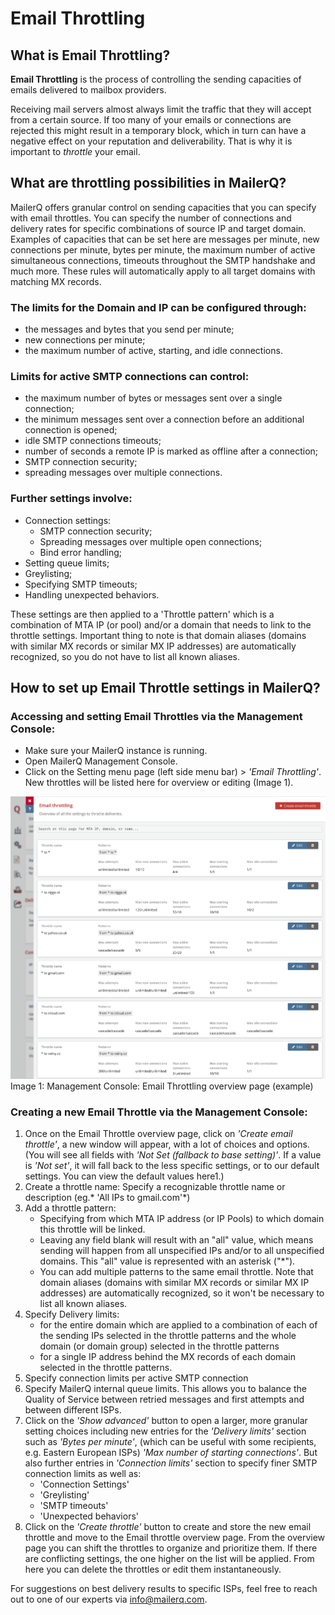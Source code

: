 # Email Throttling

## What is Email Throttling?

**Email Throttling**  is the process of controlling the sending capacities of emails delivered to mailbox providers. 

Receiving mail servers almost always limit the traffic that they will accept from a certain source. If too many of your emails or connections are rejected this might result in a temporary block, which in turn can have a negative effect on your reputation and deliverability. That is why it is important to *throttle* your email.

## What are throttling possibilities in MailerQ?

MailerQ offers granular control on sending capacities that you can specify with email throttles. You can specify the number of connections and delivery rates for specific combinations of source IP and target domain. Examples of capacities that can be set here are messages per minute, new connections per minute, bytes per minute, the maximum number of active simultaneous connections, timeouts throughout the SMTP handshake and much more. These rules will automatically apply to all target domains with matching MX records.

### The limits for the Domain and IP can be configured through: 

- the messages and bytes that you send per minute;
- new connections per minute;
- the maximum number of active, starting, and idle connections. 

### Limits for active SMTP connections can control:

- the maximum number of bytes or messages sent over a single connection;
- the minimum messages sent over a connection before an additional connection is opened;
- idle SMTP connections timeouts;
- number of seconds a remote IP is marked as offline after a connection;
- SMTP connection security;
- spreading messages over multiple connections.

### Further settings involve:

- Connection settings:
	- SMTP connection security;
	- Spreading messages over multiple open connections;
	- Bind error handling;
- Setting queue limits;
- Greylisting;
- Specifying SMTP timeouts;
- Handling unexpected behaviors.

These settings are then applied to a 'Throttle pattern' which is a combination of MTA IP (or pool) and/or a domain that needs to link to the throttle settings. Important thing to note is that domain aliases (domains with similar MX records or similar MX IP addresses) are automatically recognized, so you do not have to list all known aliases.

## How to set up Email Throttle settings in MailerQ?

### Accessing and setting Email Throttles via the Management Console:

- Make sure your MailerQ instance is running.
- Open MailerQ Management Console.
- Click on the Setting menu page (left side menu bar) > *'Email Throttling'*. New throttles will be listed here for overview or editing (Image 1).

![Email Throttling overview page](../Images/email-throttling-overview.png)
Image 1: Management Console: Email Throttling overview page (example)

### Creating a new Email Throttle via the Management Console:

1. Once on the Email Throttle overview page, click on *'Create email throttle'*, a new window will appear, with a lot of choices and options. 
(You will see all fields with *'Not Set (fallback to base setting)'*. If a value is *'Not set'*, it will fall back to the less specific settings, or to our default settings. You can view the default values here1.)
2. Create a throttle name:
Specify a recognizable throttle name or description (eg.* 'All IPs to gmail.com'*)
3. Add a throttle pattern: 
	- Specifying from which MTA IP address (or IP Pools) to which domain this throttle will be linked. 
	- Leaving any field blank will result with an "all" value, which means sending will happen from all unspecified IPs and/or to all unspecified domains. This "all" value is represented with an asterisk ("\*\"). 
	- You can add multiple patterns to the same email throttle. Note that domain aliases (domains with similar MX records or similar MX IP addresses) are automatically recognized, so it won't be necessary to list all known aliases.
4. Specify Delivery limits:
	- for the entire domain which are applied to a combination of each of the sending IPs selected in the throttle patterns and the whole domain (or domain group) selected in the throttle patterns
	- for a single IP address behind the MX records of each domain selected in the throttle patterns.
5. Specify connection limits per active SMTP connection
6. Specify MailerQ internal queue limits. This allows you to balance the Quality of Service between retried messages and first attempts and between different ISPs.
7. Click on the *'Show advanced'* button to open a larger, more granular setting choices including new entries for the *'Delivery limits'* section such as *'Bytes per minute'*, (which can be useful with some recipients, e.g. Eastern European ISPs)  *'Max number of starting connections'*. But also further entries in *'Connection limits'* section to specify finer SMTP connection limits as well as:
	- 'Connection Settings'
	- 'Greylisting'
	- 'SMTP timeouts'
	- 'Unexpected behaviors'
8. Click on the *'Create throttle'* button to create and store the new email throttle and move to the Email throttle overview page. From the overview page you can shift the throttles to organize and prioritize them. If there are conflicting settings, the one higher on the list will be applied. From here you can delete the throttles or edit them instantaneously.

For suggestions on best delivery results to specific ISPs, feel free to reach out to one of our experts via [info@mailerq.com](mailto:info@mailerq.com).

